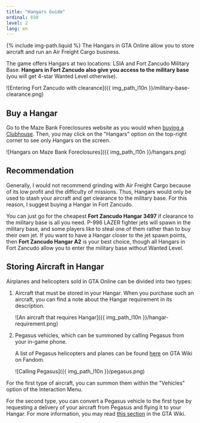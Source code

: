 ```yaml
---
title: "Hangars Guide"
ordinal: 650
level: 2
lang: en
---
```

{% include img-path.liquid %}
The Hangars in GTA Online allow you to store aircraft and run an Air Freight
Cargo business.

The game offers Hangars at two locations: LSIA and Fort Zancudo Military Base.
**Hangars in Fort Zancudo also give you access to the military base** (you will
get 4-star Wanted Level otherwise).

![Entering Fort Zancudo with
clearance]({{ img_path_l10n }}/military-base-clearance.png)

## Buy a Hangar

Go to the Maze Bank Foreclosures website as you would when [buying a
Clubhouse](clubhouses-guide#buy-a-clubhouse). Then, you may click on the
"Hangars" option on the top-right corner to see only Hangars on the screen.

![Hangars on Maze Bank Foreclosures]({{ img_path_l10n }}/hangars.png)

## Recommendation

Generally, I would not recommend grinding with Air Freight Cargo because of its
low profit and the difficulty of missions. Thus, Hangars would only be used to
stash your aircraft and get clearance to the military base. For this reason, I
suggest buying a Hangar in Fort Zancudo.

You can just go for the cheapest **Fort Zancudo Hangar 3497** if clearance to
the military base is all you need. P-996 LAZER fighter jets will spawn in the
military base, and some players like to steal one of them rather than to buy
their own jet. If you want to have a Hangar closer to the jet spawn points,
then **Fort Zancudo Hangar A2** is your best choice, though all Hangars in Fort
Zancudo allow you to enter the military base without Wanted Level.

## Storing Aircraft in Hangar

Airplanes and helicopters sold in GTA Online can be divided into two types:

1. Aircraft that must be stored in your Hangar. When you purchase such an
   aircraft, you can find a note about the Hangar requirement in its
   description.

   ![An aircraft that requires
   Hangar]({{ img_path_l10n }}/hangar-requirement.png)

2. Pegasus vehicles, which can be summoned by calling Pegasus from your in-game
   phone.

   A list of Pegasus helicopters and planes can be found
   [here](https://gta.fandom.com/wiki/Pegasus_Lifestyle_Management#Vehicles) on
   GTA Wiki on Fandom.

   ![Calling Pegasus]({{ img_path_l10n }}/pegasus.png)

For the first type of aircraft, you can summon them within the "Vehicles"
option of the Interaction Menu.

For the second type, you can convert a Pegasus vehicle to the first type by
requesting a delivery of your aircraft from Pegasus and flying it to your
Hangar. For more information, you may read [this
section](https://gta.fandom.com/wiki/Personal_Vehicles#Personal_Aircraft) in
the GTA Wiki.
